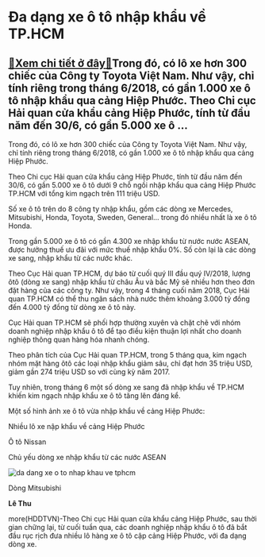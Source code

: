 Đa dạng xe ô tô nhập khẩu về TP.HCM
===================================

[:gift:Xem chi tiết ở đây:gift:](https://hddtvn.com/da-dang-xe-o-to-nhap-khau-ve-tp-hcm/)Trong đó, có lô xe hơn 300 chiếc của Công ty Toyota Việt Nam. Như vậy, chỉ tính riêng trong tháng 6/2018, có gần 1.000 xe ô tô nhập khẩu qua cảng Hiệp Phước. Theo Chi cục Hải quan cửa khẩu cảng Hiệp Phước, tính từ đầu năm đến 30/6, có gần 5.000 xe ô …
-----------------------------------------------------------------------------------------------------------------------------------------------------------------------------------------------------------------------------------------------------------







 






Trong đó, có lô xe hơn 300 chiếc của Công ty Toyota Việt Nam. Như vậy, chỉ tính riêng trong tháng 6/2018, có gần 1.000 xe ô tô nhập khẩu qua cảng Hiệp Phước.


Theo Chi cục Hải quan cửa khẩu cảng Hiệp Phước, tính từ đầu năm đến 30/6, có gần 5.000 xe ô tô dưới 9 chỗ ngồi nhập khẩu qua cảng Hiệp Phước TP.HCM với tổng kim ngạch trên 111 triệu USD. 


Số xe ô tô trên do 8 công ty nhập khẩu, gồm các dòng xe Mercedes, Mitsubishi, Honda, Toyota, Sweden, General… trong đó nhiều nhất là xe ô tô Honda. 


Trong gần 5.000 xe ô tô có gần 4.300 xe nhập khẩu từ nước nước ASEAN, được hưởng thuế ưu đãi với mức thuế nhập khẩu 0%. Số còn lại là các dòng xe sang, nhập khẩu từ các nước khác. 


Theo Cục Hải quan TP.HCM, dự báo từ cuối quý III đầu quý IV/2018, lượng ôtô (dòng xe sang) nhập khẩu từ châu Âu và bắc Mỹ sẽ nhiều hơn theo đơn đặt hàng của các công ty. Như vậy, trong 4 tháng cuối năm 2018, Cục Hải quan TP.HCM có thể thu ngân sách nhà nước thêm khoảng 3.000 tỷ đồng đến 4.000 tỷ đồng từ dòng xe ô tô này. 


Cục Hải quan TP.HCM sẽ phối hợp thường xuyên và chặt chẽ với nhóm doanh nghiệp nhập khẩu ô tô để tạo điều kiện thuận lợi nhất cho doanh nghiệp thông quan hàng hóa nhanh chóng. 


Theo phân tích của Cục Hải quan TP.HCM, trong 5 tháng qua, kim ngạch nhóm mặt hàng ôtô các loại nhập khẩu giảm sâu, chỉ đạt hơn 35 triệu USD, giảm gần 274 triệu USD so với cùng kỳ năm 2017. 


Tuy nhiên, trong tháng 6 một số dòng xe sang đã nhập khẩu về TP.HCM khiến kim ngạch nhập khẩu xe ô tô tăng lên đáng kể.


Một số hình ảnh xe ô tô vừa nhập khẩu về cảng Hiệp Phước:









 



 




Nhiều lô xe nập khẩu về cảng Hiệp Phước










 



 




Ô tô Nissan










 



 




Chủ yếu dòng xe nhập khẩu từ các nước ASEAN










 ![da dang xe o to nhap khau ve tphcm](https://www.haiquanonline.com.vn/Pictures72018/lehoa/33580261-570c-4dbf-ac90-4dd645bf10c0/image2%20(1).jpeg "Đa dạng xe ô tô nhập khẩu về TP.HCM") 



 




Dòng Mitsubishi










**Lê Thu**



more(HDDTVN)-Theo Chi cục Hải quan cửa khẩu cảng Hiệp Phước, sau thời gian chững lại, từ cuối tuần qua, các doanh nghiệp nhập khẩu ô tô đã bắt đầu rục rịch đưa nhiều lô hàng xe ô tô cập cảng Hiệp Phước, với đa dạng dòng xe.

